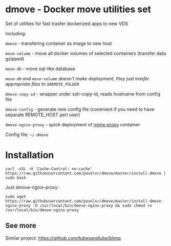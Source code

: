 # dmove - Docker move utilities set

Set of utilities for fast trasfer dockerized apps to new VDS

Including:

`dmove` - transfering container as image to new host

`move-volume` - move all docker volumes of selected containers (transfer data gzipped)

`move-db` - move sql-like database

*`move-db` and `move-volume` doesn't make deployment, they just trasfer appropriate files to `$REMOTE_FOLDER`*

`dmove-copy-id` - wrapper under ssh-copy-id, reads hostname from config file

`dmove-config` - generate new config file (conenient if you need to have separate REMOTE_HOST perl user)

`dmove-nginx-proxy` - quick deployment of [nginx-proxy](https://github.com/jwilder/nginx-proxy) container

Config file: `~/.dmove`

# Installation

```
curl -sSL -H 'Cache-Control: no-cache' https://raw.githubusercontent.com/pavelsr/dmove/master/install-dmove | sudo bash
```

Just dmove-nginx-proxy:

```
sudo wget https://raw.githubusercontent.com/pavelsr/dmove/master/install-dmove-nginx-proxy -O /usr/local/bin/dmove-nginx-proxy && sudo chmod +x /usr/local/bin/dmove-nginx-proxy
```

## See more

Similar project: https://github.com/tubesandlube/blimp
